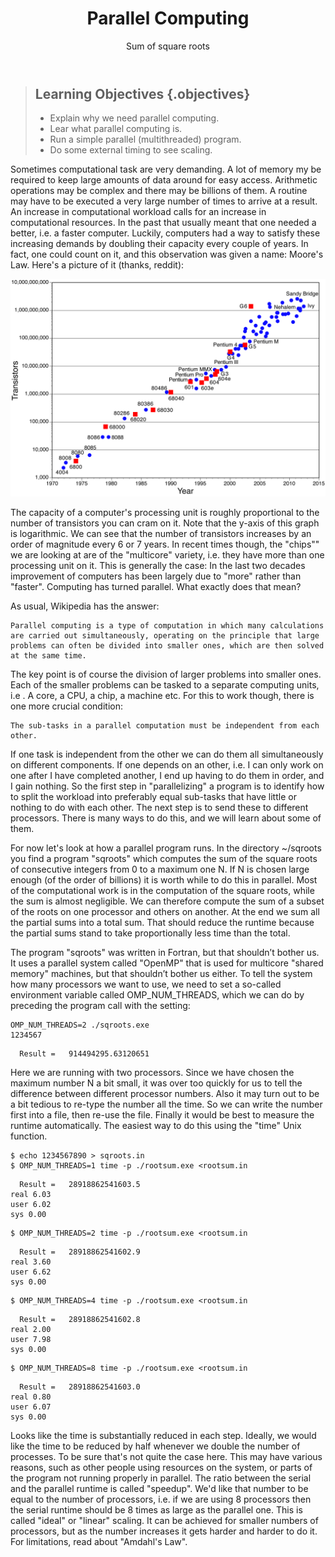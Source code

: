 ﻿---
layout: page
title: Parallel Computing
subtitle: Sum of square roots
minutes: 20
---
> ## Learning Objectives {.objectives}
>
> *   Explain why we need parallel computing.
> *   Lear what parallel computing is.
> *   Run a simple parallel (multithreaded) program.
> *   Do some external timing to see scaling.

Sometimes computational task are very demanding. A lot of memory my be required to keep large amounts of data around for easy access. Arithmetic operations may be complex and there may be billions of them. A routine may have to be executed a very large number of times to arrive at a result. An increase in computational workload calls for an increase in computational resources. In the past that usually meant that one needed a better, i.e. a faster computer. Luckily, computers had a way to satisfy these increasing demands by doubling their capacity every couple of years. In fact, one could count on it, and this observation was given a name: Moore's Law. Here's a picture of it (thanks, reddit):

<img src="fig/Moores_Law.png" width="600">

The capacity of a computer's processing unit is roughly proportional to the number of transistors you can cram on it. Note that the y-axis of this graph is logarithmic. We can see that the number of transistors increases by an order of magnitude every 6 or 7 years. In recent times though, the "chips"" we are looking at are of the "multicore" variety, i.e. they have more than one processing unit on it. This is generally the case: In the last two decades improvement of computers has been largely due to "more" rather than "faster". Computing has turned parallel. What exactly does that mean?


As usual, Wikipedia has the answer:


~~~ {.python}
Parallel computing is a type of computation in which many calculations are carried out simultaneously, operating on the principle that large problems can often be divided into smaller ones, which are then solved at the same time.
~~~

The key point is of course the division of larger problems into smaller ones. Each of the smaller problems can be tasked to a separate computing units, i.e . A core, a CPU, a chip, a machine etc. For this to work though, there is one more crucial condition:

~~~ {.output}
The sub-tasks in a parallel computation must be independent from each other.
~~~

If one task is independent from the other we can do them all simultaneously on different components. If one depends on an other, i.e. I can only work on one after I have completed another, I end up having to do them in order, and I gain nothing. So the first step in "parallelizing" a program is to identify how to split the workload into preferably equal sub-tasks that have little or nothing to do with each other. The next step is to send these to different processors. There is many ways to do this, and we will learn about some of them.

For now let's look at how a parallel program runs. In the directory ~/sqroots you find a program "sqroots" which computes the sum of the square roots of consecutive integers from 0 to a maximum one N. If N is chosen large enough (of the order of billions) it is worth while to do this in parallel. Most of the computational work is in the computation of the square roots, while the sum is almost negligible. We can therefore compute the sum of a subset of the roots on one processor and others on another. At the end we sum all the partial sums into a total sum. That should reduce the runtime because the partial sums stand to take proportionally less time than the total.

The program "sqroots" was written in Fortran, but that shouldn’t bother us. It uses a parallel system called "OpenMP" that is used for multicore "shared memory" machines, but that shouldn’t bother us either. To tell the system how many processors we want to use, we need to set a so-called environment variable called OMP_NUM_THREADS, which we can do by preceding the program call with the setting:

~~~ {.python}
OMP_NUM_THREADS=2 ./sqroots.exe
1234567
~~~
~~~ {.output}
  Result =   914494295.63120651
~~~

Here we are running with two processors. Since we have chosen the maximum number N a bit small, it was over too quickly for us to tell the difference between different processor numbers. Also it may turn out to be a bit tedious to re-type the number all the time. So we can write the number first into a file, then re-use the file. Finally it would be best to measure the runtime automatically. The easiest way to do this using the "time" Unix function.

~~~ {.python}
$ echo 1234567890 > sqroots.in
$ OMP_NUM_THREADS=1 time -p ./rootsum.exe <rootsum.in
~~~
~~~ {.output}
  Result =   28918862541603.5
real 6.03
user 6.02
sys 0.00
~~~
~~~ {.python}
$ OMP_NUM_THREADS=2 time -p ./rootsum.exe <rootsum.in
~~~
~~~ {.output}
  Result =   28918862541602.9
real 3.60
user 6.62
sys 0.00
~~~
~~~ {.python}
$ OMP_NUM_THREADS=4 time -p ./rootsum.exe <rootsum.in
~~~
~~~ {.output}
  Result =   28918862541602.8
real 2.00
user 7.98
sys 0.00
~~~
~~~ {.python}
$ OMP_NUM_THREADS=8 time -p ./rootsum.exe <rootsum.in
~~~
~~~ {.output}
  Result =   28918862541603.0
real 0.80
user 6.07
sys 0.00
~~~

Looks like the time is substantially reduced in each step. Ideally, we would like the time to be reduced by half whenever we double the number of processes. To be sure that's not quite the case here. This may have various reasons, such as other people using resources on the system, or parts of the program not running properly in parallel. The ratio between the serial and the parallel runtime is called "speedup". We'd like that number to be equal to the number of processors, i.e. if we are using 8 processors then the serial runtime should be 8 times as large as the parallel one. This is called "ideal" or "linear" scaling. It can be achieved for smaller numbers of processors, but as the number increases it gets harder and harder to do it. For limitations, read about "Amdahl's Law".